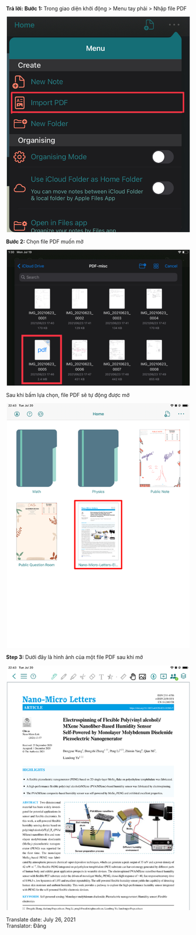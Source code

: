 **Trả lời:**
**Bước 1:** Trong giao diện khởi động > Menu tay phải > Nhập file PDF
<p align="center"> <img width="500" src="https://raw.githubusercontent.com/collanotewiki/collanotewiki.github.io/main/images/FAQimage/import-pdf.JPEG" alt="picture import-PDF"> </p>

**Bước 2:** Chọn file PDF muốn mở
<p align="center"> <img width="500" src="https://raw.githubusercontent.com/collanotewiki/collanotewiki.github.io/main/images/FAQimage/import-pdf1.JPEG" alt="picture import-PDF1"> </p>  

Sau khi bấm lựa chọn, file PDF sẽ tự động được mở
<p align="center"> <img width="500" src="https://raw.githubusercontent.com/collanotewiki/collanotewiki.github.io/main/images/FAQimage/import-pdf2.PNG" alt="picture import-PDF2"> </p>  

**Step 3:** Dưới đây là hình ảnh của một file PDF sau khi mở
<p align="center"> <img width="500" src="https://raw.githubusercontent.com/collanotewiki/collanotewiki.github.io/main/images/FAQimage/import-pdf3.PNG" alt="picture import-PDF3"> </p>  

<div class="date">Translate date: July 26, 2021<br>Translator: Đăng</div>
